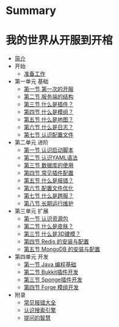 # Summary
# 我的世界从开服到开棺

* [简介](README.md)
* 开始
  * [准备工作](Preparation.md)
* 第一单元 基础
  * [第一节 第一次的开服](First.md)
  * [第二节 服务端的结构](Structure.md)
  * [第三节 什么是插件？](Plugin.md)
  * [第四节 什么是模组？](Mod.md)
  * [第五节 什么是地图？](Map.md)
  * [第六节 什么是日志？](Log.md)
  * [第七节 认识配置文件](WhatsConfig.md)
* 第二单元 进阶
  * [第一节 认识启动脚本](RunScript.md)
  * [第二节 认识YAML语法](Yaml.md)
  * [第三节 数据库的使用](Sql.md)
  * [第四节 常见插件配置](CommonPluginConf.md)
  * [第五节 什么是报错？](WhatsError.md)
  * [第六节 配置文件优化](Optimization.md)
  * [第七节 什么是跨服？](BungeeCord.md)
  * [第八节 长期运行维护](Maintain.md)
* 第三单元 扩展
  * [第一节 认识资源包](Texture.md)
  * [第二节 什么是皮肤？](Skin.md)
  * [第三节 什么是3D建模？](Model.md)
  * [第四节 Redis 的安装与配置](Redis.md)
  * [第五节 MongoDB 的安装与配置](MongoDB.md)
* 第四单元 开发
  * [第一节  Java 编程基础](Java.md)
  * [第二节 Bukkit插件开发](BukkitDev.md)
  * [第三节 Sponge插件开发](SpongeDev.md)
  * [第四节 Forge 模组开发](ForgeDev.md)
* 附录
  * [常见报错大全](Errors.md)
  * [认识搜索引擎](SearchEngine.md)
  * [提问的智慧](How-To-Ask-Questions-The-Smart-Way.md)
